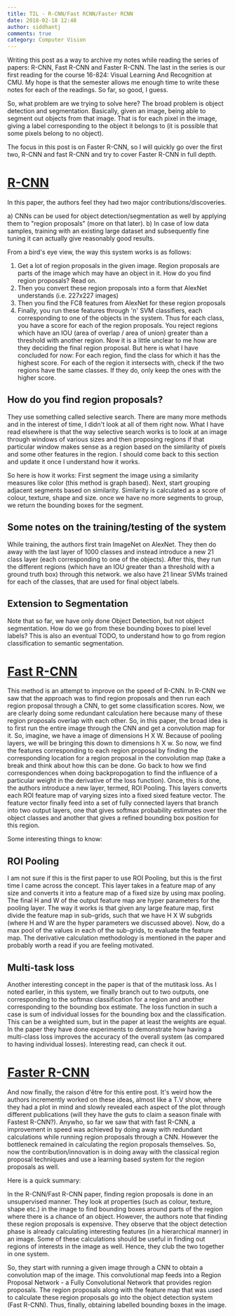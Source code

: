 ```yaml
---
title: TIL - R-CNN/Fast RCNN/Faster RCNN
date: 2018-02-18 12:48
author: siddhantj
comments: true
category: Computer Vision
---
```


Writing this post as a way to archive my notes while reading the series of papers: R-CNN, Fast R-CNN and Faster R-CNN. The last in the series is our first reading for the course 16-824: Visual Learning And Recognition at CMU. My hope is that the semester allows me enough time to write these notes for each of the readings. So far, so good, I guess.

So, what problem are we trying to solve here? The broad problem is object detection and segmentation. Basically, given an image, being able to segment out objects from that image. That is for each pixel in the image, giving a label corresponding to the object it belongs to (it is possible that some pixels belong to no object).

The focus in this post is on Faster R-CNN, so I will quickly go over the first two, R-CNN and fast R-CNN and try to cover Faster R-CNN in full depth.

# [R-CNN](https://arxiv.org/abs/1311.2524)

In this paper, the authors feel they had two major contributions/discoveries.

a) CNNs can be used for object detection/segmentation as well by applying them to "region proposals" (more on that later).
b) In case of low data samples, training with an existing large dataset and subsequently fine tuning it can actually give reasonably good results.

From a bird's eye view, the way this system works is as follows:

1. Get a lot of region proposals in the given image. Region proposals are parts of the image which may have an object in it. How do you find region proposals? Read on.
2. Then you convert these region proposals into a form that AlexNet understands (i.e. 227x227 images)
3. Then you find the FC8 features from AlexNet for these region proposals
4. Finally, you run these features through 'n' SVM classifiers, each corresponding to one of the objects in the system. Thus for each class, you have a score for each of the region proposals. You reject regions which have an IOU (area of overlap / area of union) greater than a threshold with another region. Now it is a little unclear to me how are they deciding the final region proposal. But here is what I have concluded for now: For each region, find the class for which it has the highest score. For each of the region it intersects with, check if the two regions have the same classes. If they do, only keep the ones with the higher score.

## How do you find region proposals?
They use something called selective search. There are many more methods and in the interest of time, I didn't look at all of them right now. What I have read elsewhere is that the way selective search works is to look at an image through windows of various sizes and then proposing regions if that particular window makes sense as a region based on the similarity of pixels and some other features in the region. I should come back to this section and update it once I understand how it works.

So here is how it works:
First segment the image using a similarity measures like color (this method is graph based). Next, start grouping adjacent segments based on similarity. Similarity is calculated as a score of colour, texture, shape and size. once we have no more segments to group, we return the bounding boxes for the segment.

## Some notes on the training/testing of the system
While training, the authors first train ImageNet on AlexNet. They then do away with the last layer of 1000 classes and instead introduce a new 21 class layer (each corresponding to one of the objects). After this, they run the different regions (which have an IOU greater than a threshold with a ground truth box) through this network. we also have 21 linear SVMs trained for each of the classes, that are used for final object labels.


## Extension to Segmentation
Note that so far, we have only done Object Detection, but not object segmentation. How do we go from these bounding boxes to pixel level labels? This is also an eventual TODO, to understand how to go from region classification to semantic segmentation.


# [Fast R-CNN](https://arxiv.org/abs/1504.08083)

This method is an attempt to improve on the speed of R-CNN. In R-CNN we saw that the approach was to find region proposals and then run each region proposal through a CNN, to get some classification scores. Now, we are clearly doing some redundant calculation here because many of these region proposals overlap with each other. So, in this paper, the broad idea is to first run the entire image through the CNN and get a convolution map for it. So, imagine, we have a image of dimensions H X W. Because of pooling layers, we will be bringing this down to dimensions h X w. So now, we find the features corresponding to each region proposal by finding the corresponding location for a region proposal in the convolution map (take a break and think about how this can be done. Go back to how we find correspondences when doing backpropogation to find the influence of a particular weight in the derivative of the loss function). Once, this is done, the authors introduce a new layer, termed, ROI Pooling. This layers converts each ROI feature map of varying sizes into a fixed sixed feature vector. The feature vector finally feed into a set of fully connected layers that branch into two output layers, one that gives softmax probability estimates over the object classes and another that gives a refined bounding box position for this region.

Some interesting things to know:

## ROI Pooling
I am not sure if this is the first paper to use ROI Pooling, but this is the first time I came across the concept. This layer takes in a feature map of any size and converts it into a feature map of a fixed size by using max pooling. The final H and W of the output feature map are hyper parameters for the pooling layer. The way it works is that given any large feature map, first divide the feature map in sub-grids, such that we have H X W subgrids (where H and W are the hyper parameters we discussed above). Now, do a max pool of the values in each of the sub-grids, to evaluate the feature map. The derivative calculation methodology is mentioned in the paper and probably worth a  read if you are feeling motivated.

## Multi-task loss
Another interesting concept in the paper is that of the mutitask loss. As I noted earlier, in this system, we finally branch out to two outputs, one corresponding to the softmax classification for a region and another corresponding to the bounding box estimate. The loss function in such a case is sum of individual losses for the bounding box and the classification. This can be a weighted sum, but in the paper at least the weights are equal. In the paper they have done experiments to demonstrate how having a multi-class loss improves the accuracy of the overall system (as compared to having individual losses). Interesting read, can check it out.

# [Faster R-CNN](https://arxiv.org/pdf/1506.01497.pdf)
 And now finally, the raison d'être for this entire post. It's weird how the authors incremently worked on these ideas, almost like a T.V show, where they had a plot in mind and slowly revealed each aspect of the plot through different publications (will they have the guts to claim a season finale with Fastest R-CNN?). Anywho, so far we saw that with fast R-CNN, a improvement in speed was achieved by doing away with redundant calculations while running region proposals through a CNN. However the bottleneck remained in calculating the region proposals themselves. So, now the contribution/innovation is in doing away with the classical region proposal techniques and use a learning based system for the region proposals as well.

Here is a quick summary:

In the R-CNN/Fast R-CNN paper, finding region proposals is done in an unsupervised manner. They look at properties (such as colour, texture, shape etc.) in the image to find bounding boxes around parts of the region where there is a chance of an object.
However, the authors note that finding these region proposals is expensive. They observe that the object detection phase is already calculating interesting features (in a hierarchical manner) in an image. Some of these calculations should be useful in finding out regions of interests in the image as well. Hence, they club the two together in one system.

So, they start with running a given image through a CNN to obtain a convolution map of the image. This convolutional map feeds into a Region Proposal Network - a Fully Convolutional Network that provides region proposals. The region proposals along with the feature map that was used to calculate these region proposals go into the object detection system (Fast R-CNN). Thus, finally, obtaining labelled bounding boxes in the image.






